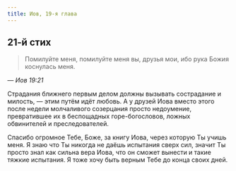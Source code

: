 ```yaml
---
title: Иов, 19-я глава
---
```


## 21-й стих

> Помилуйте меня, помилуйте меня вы, друзья мои, ибо рука Божия коснулась меня.

— <cite>Иов&nbsp;19:21</cite>

Страдания ближнего первым делом должны вызывать сострадание и милость, —
этим путём идёт любовь. А у друзей Иова вместо этого после недели молчаливого
созерцания просто недоумение, превратившее их в беспощадных горе-богословов,
ложных обвинителей и преследователей.

Спасибо огромное Тебе, Боже, за книгу Иова, через которую Ты учишь меня.
Я знаю что Ты никогда не даёшь испытания сверх сил, значит Ты просто
знал как сильна вера Иова, что он сможет вынести и такие тяжкие испытания.
Я тоже хочу быть верным Тебе до конца своих дней.
